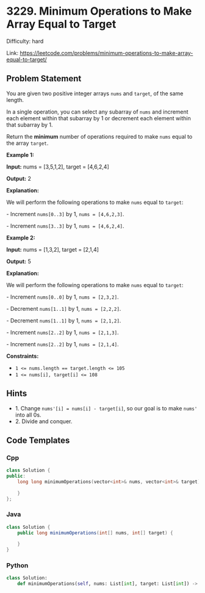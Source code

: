 # 3229. Minimum Operations to Make Array Equal to Target

Difficulty: hard

Link: https://leetcode.com/problems/minimum-operations-to-make-array-equal-to-target/

## Problem Statement

You are given two positive integer arrays `nums` and `target`, of the same length.

In a single operation, you can select any subarray of `nums` and increment each element within that subarray by 1 or decrement each element within that subarray by 1\.

Return the **minimum** number of operations required to make `nums` equal to the array `target`.

**Example 1:**

**Input:** nums \= \[3,5,1,2], target \= \[4,6,2,4]

**Output:** 2

**Explanation:**

We will perform the following operations to make `nums` equal to `target`:  

\- Increment `nums[0..3]` by 1, `nums = [4,6,2,3]`.  

\- Increment `nums[3..3]` by 1, `nums = [4,6,2,4]`.

**Example 2:**

**Input:** nums \= \[1,3,2], target \= \[2,1,4]

**Output:** 5

**Explanation:**

We will perform the following operations to make `nums` equal to `target`:  

\- Increment `nums[0..0]` by 1, `nums = [2,3,2]`.  

\- Decrement `nums[1..1]` by 1, `nums = [2,2,2]`.  

\- Decrement `nums[1..1]` by 1, `nums = [2,1,2]`.  

\- Increment `nums[2..2]` by 1, `nums = [2,1,3]`.  

\- Increment `nums[2..2]` by 1, `nums = [2,1,4]`.

**Constraints:**

* `1 <= nums.length == target.length <= 105`
* `1 <= nums[i], target[i] <= 108`

## Hints

- 1\. Change `nums'[i] = nums[i] - target[i]`, so our goal is to make `nums'` into all 0s.
- 2\. Divide and conquer.

## Code Templates

### Cpp
```cpp
class Solution {
public:
    long long minimumOperations(vector<int>& nums, vector<int>& target) {
        
    }
};
```

### Java
```java
class Solution {
    public long minimumOperations(int[] nums, int[] target) {
        
    }
}
```

### Python
```python
class Solution:
    def minimumOperations(self, nums: List[int], target: List[int]) -> int:
        
```

